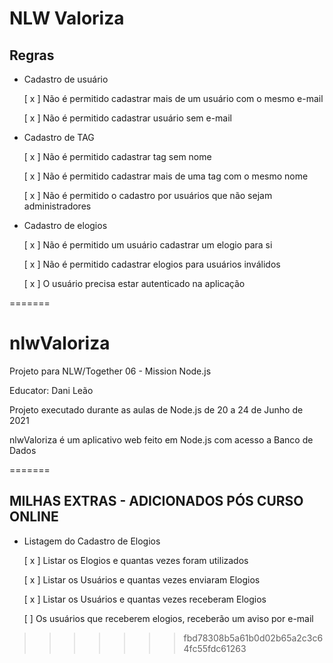 # NLW Valoriza


## Regras

 - Cadastro de usuário

   [ x ] Não é permitido cadastrar mais de um usuário com o mesmo e-mail

   [ x ] Não é permitido cadastrar usuário sem e-mail



 - Cadastro de TAG

   [ x ] Não é permitido cadastrar tag sem nome

   [ x ] Não é permitido cadastrar mais de uma tag com o mesmo nome

   [ x ] Não é permitido o cadastro por usuários que não sejam administradores



 - Cadastro de elogios

   [ x ] Não é permitido um usuário cadastrar um elogio para si

   [ x ] Não é permitido cadastrar elogios para usuários inválidos

   [ x ] O usuário precisa estar autenticado na aplicação

=======
# nlwValoriza
Projeto para NLW/Together 06 - Mission Node.js

Educator: Dani Leão

Projeto executado durante as aulas de Node.js de 
20 a 24 de Junho de 2021

nlwValoriza é um aplicativo web feito em Node.js
com acesso a Banco de Dados

=======
## MILHAS EXTRAS - ADICIONADOS PÓS CURSO ONLINE

 - Listagem do Cadastro de Elogios

   [ x ] Listar os Elogios e quantas vezes foram utilizados

   [ x ] Listar os Usuários e quantas vezes enviaram Elogios   

   [ x ] Listar os Usuários e quantas vezes receberam Elogios      

   [   ] Os usuários que receberem elogios, receberão um aviso por e-mail          



>>>>>>> fbd78308b5a61b0d02b65a2c3c64fc55fdc61263
